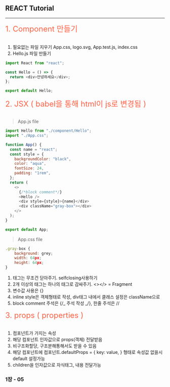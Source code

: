 <style type="text/css">
    .title {
        color : tomato;
        font-size : 24px;
    }
    .issue {
        color : red;
        font-size : 16px;
    }
</style>

## REACT Tutorial

---

<div class=title>
    1. Component 만들기
</div>
<br>

1. 필요없는 파일 지우기 App.css, logo.svg, App.test.js, index.css
2. Hello.js 파일 만들기

```javascript
import React from "react";

const Hello = () => {
  return <div>안녕하세요</div>;
};

export default Hello;
```

<div class=title>
    2. JSX ( babel을 통해 html이 js로 변경됨 )
</div>
<br>

> App.js file

```javascript
import Hello from "./component/Hello";
import "./App.css";

function App() {
  const name = "react";
  const style = {
    backgroundColor: "black",
    color: "aqua",
    fontSize: 24,
    padding: "1rem",
  };
  return (
    <>
      {/*block comment*/}
      <Hello />
      <div style={style}>{name}</div>
      <div className="gray-box"></div>
    </>
  );
}

export default App;
```

> App.css file

```javascript
.gray-box {
    background: grey;
    width: 64px;
    height: 64px;
}
```

1. 태그는 무조건 닫아주기. selfclosing사용하기
2. 2개 이상의 태그는 하나의 태그로 감싸주기. <></> = Fragment
3. 변수값 사용은 {}
4. inline style은 객체형태로 작성, div태그 내에서 클래스 설정은 className으로
5. block comment 주석은 {/_ 주석 작성 _/}, 한줄 주석은 //

<div class=title>
    3. props ( properties )
</div>
<br>

1. 컴포넌트가 가지는 속성
2. 해당 컴포넌트 인자값으로 props(객체) 전달받음
3. 비구조화할당, 구조분해통해서도 받을 수 있음
4. 해당 컴포넌트에 컴포넌트.defaultProps = { key: value, } 형태로 속성값 없을시 default 설정가능
5. children을 인자값으로 자식태그, 내용 전달가능

### 1장 - 05

